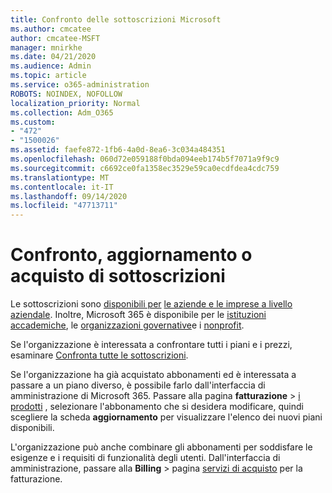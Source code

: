 ```yaml
---
title: Confronto delle sottoscrizioni Microsoft
ms.author: cmcatee
author: cmcatee-MSFT
manager: mnirkhe
ms.date: 04/21/2020
ms.audience: Admin
ms.topic: article
ms.service: o365-administration
ROBOTS: NOINDEX, NOFOLLOW
localization_priority: Normal
ms.collection: Adm_O365
ms.custom:
- "472"
- "1500026"
ms.assetid: faefe872-1fb6-4a0d-8ea6-3c034a484351
ms.openlocfilehash: 060d72e059188f0bda094eeb174b5f7071a9f9c9
ms.sourcegitcommit: c6692ce0fa1358ec3529e59ca0ecdfdea4cdc759
ms.translationtype: MT
ms.contentlocale: it-IT
ms.lasthandoff: 09/14/2020
ms.locfileid: "47713711"
---
```

# <a name="compare-upgrade-or-purchase-subscriptions"></a>Confronto, aggiornamento o acquisto di sottoscrizioni
  
Le sottoscrizioni sono [disponibili per](https://products.office.com/compare-all-microsoft-office-products?tab=2) [le aziende e le imprese a livello aziendale](https://products.office.com/business/compare-more-office-365-for-business-plans). Inoltre, Microsoft 365 è disponibile per le [istituzioni accademiche](https://products.office.com/academic/compare-office-365-education-plans), le [organizzazioni governative](https://products.office.com/government/compare-office-365-government-plans)e i [nonprofit](https://products.office.com/nonprofit/office-365-nonprofit-plans-and-pricing?tab=1).
  
Se l'organizzazione è interessata a confrontare tutti i piani e i prezzi, esaminare [Confronta tutte le sottoscrizioni](https://products.office.com/business/compare-more-office-365-for-business-plans).
  
Se l'organizzazione ha già acquistato abbonamenti ed è interessata a passare a un piano diverso, è possibile farlo dall'interfaccia di amministrazione di Microsoft 365. Passare alla pagina **fatturazione** \> [i prodotti](https://go.microsoft.com/fwlink/p/?linkid=842054) , selezionare l'abbonamento che si desidera modificare, quindi scegliere la scheda **aggiornamento** per visualizzare l'elenco dei nuovi piani disponibili.
  
L'organizzazione può anche combinare gli abbonamenti per soddisfare le esigenze e i requisiti di funzionalità degli utenti. Dall'interfaccia di amministrazione, passare alla **Billing** \> pagina [servizi di acquisto](https://go.microsoft.com/fwlink/p/?linkid=868433) per la fatturazione.